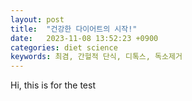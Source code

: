 ```yaml
---
layout: post
title:  "건강한 다이어트의 시작!"
date:   2023-11-08 13:52:23 +0900
categories: diet science
keywords: 최겸, 간헐적 단식, 디톡스, 독소제거
---
```

Hi, this is for the test